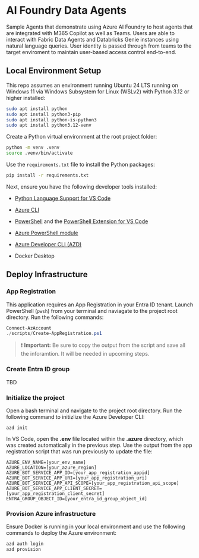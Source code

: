 # AI Foundry Data Agents

Sample Agents that demonstrate using Azure AI Foundry to host agents that are integrated with M365 Copilot as well as Teams. Users are able to interact with Fabric Data Agents and Databricks Genie instances using natural language queries. User identity is passed through from teams to the target enviroment to maintain user-based access control end-to-end.

## Local Environment Setup

This repo assumes an environment running Ubuntu 24 LTS running on Windows 11 via Windows Subsystem for Linux (WSLv2) with Python 3.12 or higher installed:

```bash
sudo apt install python
sudo apt install python3-pip
sudo apt install python-is-python3
sudo apt install python3.12-venv
```
Create a Python virtual environment at the root project folder:

```bash
python -m venv .venv
source .venv/bin/activate
```

Use the `requirements.txt` file to install the Python packages:

```bash
pip install -r requirements.txt
```

Next, ensure you have the following developer tools installed:

* [Python Language Support for VS Code](https://marketplace.visualstudio.com/items/?itemName=ms-python.python)

* [Azure CLI](https://learn.microsoft.com/en-us/cli/azure/install-azure-cli)

* [PowerShell](https://learn.microsoft.com/en-us/powershell/scripting/install/install-ubuntu?view=powershell-7.5) and the [PowerShell Extension for VS Code](https://marketplace.visualstudio.com/items?itemName=ms-vscode.PowerShell)

* [Azure PowerShell module](https://learn.microsoft.com/en-us/powershell/azure/install-azps-linux?view=azps-14.3.0)

* [Azure Developer CLI (AZD)](https://learn.microsoft.com/en-us/azure/developer/azure-developer-cli/install-azd?tabs=winget-windows%2Cbrew-mac%2Cscript-linux&pivots=os-linux)

* Docker Desktop

## Deploy Infrastructure

### App Registration

This application requires an App Registration in your Entra ID tenant. Launch PowerShell (`pwsh`) from your terminal and naviagate to the project root directory. Run the following commands:

```powershell
Connect-AzAccount
./scripts/Create-AppRegistration.ps1
```

> ❗ **Important:** Be sure to copy the output from the script and save all the inforamtion. It will be needed in upcoming steps.

### Create Entra ID group

TBD

### Initialize the project

Open a bash terminal and navigate to the project root directory. Run the following command to initizlize the Azure Developer CLI:

`azd init`

In VS Code, open the **.env** file located within the **.azure** directory, which was created automatically in the previous step. Use the output from the app registration script that was run previously to update the file:

```dotenv
AZURE_ENV_NAME=[your_env_name]
AZURE_LOCATION=[your_azure_region]
AZURE_BOT_SERVICE_APP_ID=[your_app_registration_appid]
AZURE_BOT_SERVICE_APP_URI=[your_app_registration_uri]
AZURE_BOT_SERVICE_APP_API_SCOPE=[your_app_registration_api_scope]
AZURE_BOT_SERVICE_APP_CLIENT_SECRET=[your_app_registration_client_secret]
ENTRA_GROUP_OBJECT_ID=[your_entra_id_group_object_id]
```

### Provision Azure infrastructure

Ensure Docker is running in your local environment and use the following commands to deploy the Azure environment:

```bash
azd auth login
azd provision
```
